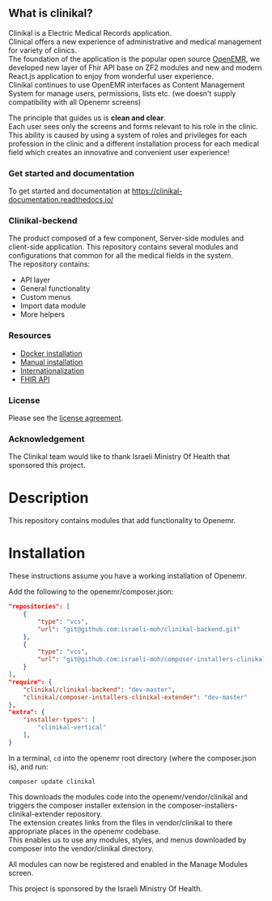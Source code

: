 ## What is clinikal?

Clinikal is a Electric Medical Records application.  
Clinical offers a new experience of administrative and medical management for variety of clinics.  
The foundation of the application is the popular open source [OpenEMR](https://github.com/openemr/openemr), we developed new layer of Fhir API base on ZF2 modules and new and modern React.js application to enjoy from wonderful user experience.  
Clinikal continues to use OpenEMR interfaces as Content Management System for manage users, permissions, lists etc. (we doesn't supply compatibility with all Openemr screens) 

The principle that guides us is **clean and clear**.  
Each user sees only the screens and forms relevant to his role in the clinic.   
This ability is caused by using a system of roles and privileges for each profession in the clinic and a different installation process for each medical field which creates an innovative and convenient user experience!

### Get started and documentation
To get started and documentation at https://clinikal-documentation.readthedocs.io/

### Clinikal-beckend
The product composed of a few component, Server-side modules and client-side application. 
This repository contains several modules and configurations that common for all the medical fields in the system.  
The repository contains:  
* API layer
* General functionality
* Custom menus
* Import data module
* More helpers  

### Resources
* [Docker installation](https://clinikal-documentation.readthedocs.io/en/latest/get_started/docker_installation/)  
* [Manual installation](https://clinikal-documentation.readthedocs.io/en/latest/get_started/openemr_modules/)  
* [Internationalization](https://clinikal-documentation.readthedocs.io/en/latest/get_started/internationalization/)
* [FHIR API](https://clinikal-documentation.readthedocs.io/en/latest/api/fhir/)

### License
Please see the [license agreement](https://github.com/israeli-moh/clinikal-react/blob/develop/LICENSE).

### Acknowledgement
The Clinikal team would like to thank Israeli Ministry Of Health that sponsored this project.









# Description
This repository contains modules that add functionality to Openemr.

# Installation
These instructions assume you have a working installation of Openemr.  

Add the following to the openemr/composer.json:  
``` json
"repositories": [
    {
        "type": "vcs",
        "url": "git@github.com:israeli-moh/clinikal-backend.git"
    },
    {
        "type": "vcs",
        "url": "git@github.com:israeli-moh/composer-installers-clinikal-extender.git"
    }
],
"require": {
    "clinikal/clinikal-backend": "dev-master",
    "clinikal/composer-installers-clinikal-extender": "dev-master"
},
"extra": {
    "installer-types": [
        "clinikal-vertical"
    ],
}
```

In a terminal, `cd` into the openemr root directory (where the composer.json is), and run:  
```
composer update clinikal
```  
  
This downloads the modules code into the openemr/vendor/clinikal and triggers the composer installer extension in the composer-installers-clinikal-extender repository.  
The extension creates links from the files in vendor/clinikal to there appropriate places in the openemr codebase.  
This enables us to use any modules, styles, and menus downloaded by composer into the vendor/clinikal directory.

All modules can now be registered and enabled in the Manage Modules screen.  

This project is sponsored by the Israeli Ministry Of Health.
